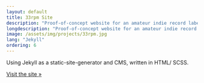 ```yaml
---
layout: default
title: 33rpm Site
description: "Proof-of-concept website for an amateur indie record label"
longdescription: "Proof-of-concept website for an amateur indie record label"
image: /assets/img/projects/33rpm.jpg
lang: "Jekyll"
ordering: 6
---
```


Using <i class="fas fa-vial" aria-hidden="true"></i> Jekyll as a static-site-generator and CMS, written in <i class="fab fa-html5" aria-hidden="true"></i> HTML/<i class="fab fa-sass" aria-hidden="true"></i> SCSS.

<a href="https://archive.thomasr.me/33rpm/" class="button">
    <i class="fas fa-globe fa-fw" aria-hidden="true"></i> Visit the site <span class="moving-icon" aria-hidden="true">&raquo;</span>
</a>